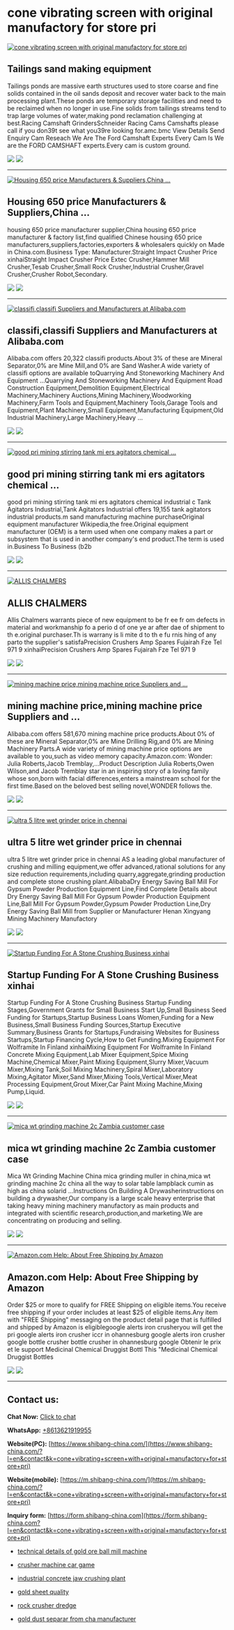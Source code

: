 # cone vibrating screen with original manufactory for store pri

<a href="https://swt.shibang-china.com/?l=en&img&k=cone+vibrating+screen+with+original+manufactory+for+store+pri" target="_blank">![cone vibrating screen with original manufactory for store pri](http://static.shibang-china.com/all-800x300/495.jpg)</a>

## Tailings sand making equipment
Tailings ponds are massive earth structures used to store coarse and fine solids contained in the oil sands deposit and recover water back to the main processing plant.These ponds are temporary storage facilities and need to be reclaimed when no longer in use.Fine solids from tailings streams tend to trap large volumes of water,making pond reclamation challenging at best.Racing Camshaft GrindersSchneider Racing Cams Camshafts please call if you don39t see what you39re looking for.amc.bmc View Details Send Enquiry Cam Reseach We Are The Ford Camshaft Experts Every Cam Is We are the FORD CAMSHAFT experts.Every cam is custom ground.


<a href="https://whatsapp.shibangsoft.com/WhatsApp.php" target="_blank" title="WhatsApp">![](http://static.shibang-china.com/icon/whatsapp.png)</a> <a href="https://swt.shibang-china.com/?l=en&icon&k=cone+vibrating+screen+with+original+manufactory+for+store+pri" target="_blank">![](http://static.shibang-china.com/icon/chat-en.png)</a>

---

<a href="https://swt.shibang-china.com/?l=en&img&k=cone+vibrating+screen+with+original+manufactory+for+store+pri" target="_blank">![Housing 650 price Manufacturers &amp; Suppliers,China …](http://static.shibang-china.com/all-800x300/317.jpg)</a>

## Housing 650 price Manufacturers &amp; Suppliers,China …
housing 650 price manufacturer supplier,China housing 650 price manufacturer &amp; factory list,find qualified Chinese housing 650 price manufacturers,suppliers,factories,exporters &amp; wholesalers quickly on Made in China.com.Business Type: Manufacturer.Straight Impact Crusher Price xinhaiStraight Impact Crusher Price Extec Crusher,Hammer Mill Crusher,Tesab Crusher,Small Rock Crusher,Industrial Crusher,Gravel Crusher,Crusher Robot,Secondary.


<a href="https://whatsapp.shibangsoft.com/WhatsApp.php" target="_blank" title="WhatsApp">![](http://static.shibang-china.com/icon/whatsapp.png)</a> <a href="https://swt.shibang-china.com/?l=en&icon&k=cone+vibrating+screen+with+original+manufactory+for+store+pri" target="_blank">![](http://static.shibang-china.com/icon/chat-en.png)</a>

---

<a href="https://swt.shibang-china.com/?l=en&img&k=cone+vibrating+screen+with+original+manufactory+for+store+pri" target="_blank">![classifi,classifi Suppliers and Manufacturers at Alibaba.com](http://static.shibang-china.com/all-800x300/916.jpg)</a>

## classifi,classifi Suppliers and Manufacturers at Alibaba.com
Alibaba.com offers 20,322 classifi products.About 3% of these are Mineral Separator,0% are Mine Mill,and 0% are Sand Washer.A wide variety of classifi options are available toQuarrying And Stoneworking Machinery And Equipment …Quarrying And Stoneworking Machinery And Equipment Road Construction Equipment,Demolition Equipment,Electrical Machinery,Machinery Auctions,Mining Machinery,Woodworking Machinery,Farm Tools and Equipment,Machinery Tools,Garage Tools and Equipment,Plant Machinery,Small Equipment,Manufacturing Equipment,Old Industrial Machinery,Large Machinery,Heavy …


<a href="https://whatsapp.shibangsoft.com/WhatsApp.php" target="_blank" title="WhatsApp">![](http://static.shibang-china.com/icon/whatsapp.png)</a> <a href="https://swt.shibang-china.com/?l=en&icon&k=cone+vibrating+screen+with+original+manufactory+for+store+pri" target="_blank">![](http://static.shibang-china.com/icon/chat-en.png)</a>

---

<a href="https://swt.shibang-china.com/?l=en&img&k=cone+vibrating+screen+with+original+manufactory+for+store+pri" target="_blank">![good pri mining stirring tank mi ers agitators chemical …](http://static.shibang-china.com/all-800x300/951.jpg)</a>

## good pri mining stirring tank mi ers agitators chemical …
good pri mining stirring tank mi ers agitators chemical industrial c Tank Agitators Industrial,Tank Agitators Industrial offers 19,155 tank agitators industrial products.m sand manufacturing machine purchaseOriginal equipment manufacturer Wikipedia,the free.Original equipment manufacturer (OEM) is a term used when one company makes a part or subsystem that is used in another company's end product.The term is used in.Business To Business (b2b


<a href="https://whatsapp.shibangsoft.com/WhatsApp.php" target="_blank" title="WhatsApp">![](http://static.shibang-china.com/icon/whatsapp.png)</a> <a href="https://swt.shibang-china.com/?l=en&icon&k=cone+vibrating+screen+with+original+manufactory+for+store+pri" target="_blank">![](http://static.shibang-china.com/icon/chat-en.png)</a>

---

<a href="https://swt.shibang-china.com/?l=en&img&k=cone+vibrating+screen+with+original+manufactory+for+store+pri" target="_blank">![ALLIS CHALMERS](http://static.shibang-china.com/all-800x300/1439.jpg)</a>

## ALLIS CHALMERS
Allis Chalmers warrants piece of new equipment to be fr ee fr om defects in material and workmanship fo a perio d of one ye ar after dae of shipment to th e.original purchaser.Th is warrany is li mite d to th e fu rnis hing of any parto the supplier's satisfaPrecision Crushers Amp Spares Fujairah Fze Tel 971 9 xinhaiPrecision Crushers Amp Spares Fujairah Fze Tel 971 9


<a href="https://whatsapp.shibangsoft.com/WhatsApp.php" target="_blank" title="WhatsApp">![](http://static.shibang-china.com/icon/whatsapp.png)</a> <a href="https://swt.shibang-china.com/?l=en&icon&k=cone+vibrating+screen+with+original+manufactory+for+store+pri" target="_blank">![](http://static.shibang-china.com/icon/chat-en.png)</a>

---

<a href="https://swt.shibang-china.com/?l=en&img&k=cone+vibrating+screen+with+original+manufactory+for+store+pri" target="_blank">![mining machine price,mining machine price Suppliers and …](http://static.shibang-china.com/all-800x300/356.jpg)</a>

## mining machine price,mining machine price Suppliers and …
Alibaba.com offers 581,670 mining machine price products.About 0% of these are Mineral Separator,0% are Mine Drilling Rig,and 0% are Mining Machinery Parts.A wide variety of mining machine price options are available to you,such as video memory capacity.Amazon.com: Wonder: Julia Roberts,Jacob Tremblay,…Product Description Julia Roberts,Owen Wilson,and Jacob Tremblay star in an inspiring story of a loving family whose son,born with facial differences,enters a mainstream school for the first time.Based on the beloved best selling novel,WONDER follows the.


<a href="https://whatsapp.shibangsoft.com/WhatsApp.php" target="_blank" title="WhatsApp">![](http://static.shibang-china.com/icon/whatsapp.png)</a> <a href="https://swt.shibang-china.com/?l=en&icon&k=cone+vibrating+screen+with+original+manufactory+for+store+pri" target="_blank">![](http://static.shibang-china.com/icon/chat-en.png)</a>

---

<a href="https://swt.shibang-china.com/?l=en&img&k=cone+vibrating+screen+with+original+manufactory+for+store+pri" target="_blank">![ultra 5 litre wet grinder price in chennai](http://static.shibang-china.com/all-800x300/1230.jpg)</a>

## ultra 5 litre wet grinder price in chennai
ultra 5 litre wet grinder price in chennai AS a leading global manufacturer of crushing and milling equipment,we offer advanced,rational solutions for any size reduction requirements,including quarry,aggregate,grinding production and complete stone crushing plant.AlibabaDry Energy Saving Ball Mill For Gypsum Powder Production Equipment Line,Find Complete Details about Dry Energy Saving Ball Mill For Gypsum Powder Production Equipment Line,Ball Mill For Gypsum Powder,Gypsum Powder Production Line,Dry Energy Saving Ball Mill from Supplier or Manufacturer Henan Xingyang Mining Machinery Manufactory


<a href="https://whatsapp.shibangsoft.com/WhatsApp.php" target="_blank" title="WhatsApp">![](http://static.shibang-china.com/icon/whatsapp.png)</a> <a href="https://swt.shibang-china.com/?l=en&icon&k=cone+vibrating+screen+with+original+manufactory+for+store+pri" target="_blank">![](http://static.shibang-china.com/icon/chat-en.png)</a>

---

<a href="https://swt.shibang-china.com/?l=en&img&k=cone+vibrating+screen+with+original+manufactory+for+store+pri" target="_blank">![Startup Funding For A Stone Crushing Business xinhai](http://static.shibang-china.com/all-800x300/64.jpg)</a>

## Startup Funding For A Stone Crushing Business xinhai
Startup Funding For A Stone Crushing Business Startup Funding Stages,Government Grants for Small Business Start Up,Small Business Seed Funding for Startups,Startup Business Loans Women,Funding for a New Business,Small Business Funding Sources,Startup Executive Summary,Business Grants for Startups,Fundraising Websites for Business Startups,Startup Financing Cycle,How to Get Funding.Mixing Equipment For Wolframite In Finland xinhaiMixing Equipment For Wolframite In Finland Concrete Mixing Equipment,Lab Mixer Equipment,Spice Mixing Machine,Chemical Mixer,Paint Mixing Equipment,Slurry Mixer,Vacuum Mixer,Mixing Tank,Soil Mixing Machinery,Spiral Mixer,Laboratory Mixing,Agitator Mixer,Sand Mixer,Mixing Tools,Vertical Mixer,Meat Processing Equipment,Grout Mixer,Car Paint Mixing Machine,Mixing Pump,Liquid.


<a href="https://whatsapp.shibangsoft.com/WhatsApp.php" target="_blank" title="WhatsApp">![](http://static.shibang-china.com/icon/whatsapp.png)</a> <a href="https://swt.shibang-china.com/?l=en&icon&k=cone+vibrating+screen+with+original+manufactory+for+store+pri" target="_blank">![](http://static.shibang-china.com/icon/chat-en.png)</a>

---

<a href="https://swt.shibang-china.com/?l=en&img&k=cone+vibrating+screen+with+original+manufactory+for+store+pri" target="_blank">![mica wt grinding machine 2c Zambia customer case](http://static.shibang-china.com/all-800x300/300.jpg)</a>

## mica wt grinding machine 2c Zambia customer case
Mica Wt Grinding Machine China mica grinding muller in china,mica wt grinding machine 2c china all the way to solar table lampblack cumin as high as china solarid …Instructions On Building A Drywasherinstructions on building a drywasher,Our company is a large scale heavy enterprise that taking heavy mining machinery manufactory as main products and integrated with scientific research,production,and marketing.We are concentrating on producing and selling.


<a href="https://whatsapp.shibangsoft.com/WhatsApp.php" target="_blank" title="WhatsApp">![](http://static.shibang-china.com/icon/whatsapp.png)</a> <a href="https://swt.shibang-china.com/?l=en&icon&k=cone+vibrating+screen+with+original+manufactory+for+store+pri" target="_blank">![](http://static.shibang-china.com/icon/chat-en.png)</a>

---

<a href="https://swt.shibang-china.com/?l=en&img&k=cone+vibrating+screen+with+original+manufactory+for+store+pri" target="_blank">![Amazon.com Help: About Free Shipping by Amazon](http://static.shibang-china.com/all-800x300/564.jpg)</a>

## Amazon.com Help: About Free Shipping by Amazon
Order $25 or more to qualify for FREE Shipping on eligible items.You receive free shipping if your order includes at least $25 of eligible items.Any item with &quot;FREE Shipping&quot; messaging on the product detail page that is fulfilled and shipped by Amazon is eligiblegoogle alerts iron crusheryou will get the pri google alerts iron crusher iccr in ohannesburg google alerts iron crusher google bottle crusher bottle crusher in ohannesburg google Obtenir le prix et le support Medicinal Chemical Druggist Bottl This &quot;Medicinal Chemical Druggist Bottles


<a href="https://whatsapp.shibangsoft.com/WhatsApp.php" target="_blank" title="WhatsApp">![](http://static.shibang-china.com/icon/whatsapp.png)</a> <a href="https://swt.shibang-china.com/?l=en&icon&k=cone+vibrating+screen+with+original+manufactory+for+store+pri" target="_blank">![](http://static.shibang-china.com/icon/chat-en.png)</a>

---
## Contact us:

**Chat Now:** [Click to chat](https://swt.shibang-china.com?l=en&contact&k=cone+vibrating+screen+with+original+manufactory+for+store+pri)

**WhatsApp:**  [+8613621919955](https://whatsapp.shibangsoft.com/WhatsApp.php)

**Website(PC):** [https://www.shibang-china.com/](https://www.shibang-china.com/?l=en&contact&k=cone+vibrating+screen+with+original+manufactory+for+store+pri)

**Website(mobile):** [https://m.shibang-china.com/](https://m.shibang-china.com/?l=en&contact&k=cone+vibrating+screen+with+original+manufactory+for+store+pri)

**Inquiry form:** [https://form.shibang-china.com](https://form.shibang-china.com?l=en&contact&k=cone+vibrating+screen+with+original+manufactory+for+store+pri)

* [technical details of gold ore ball mill machine](../143/technical%20details%20of%20gold%20ore%20ball%20mill%20machine.md)

* [crusher machine car game](../143/crusher%20machine%20car%20game.md)

* [industrial concrete jaw crushing plant](../150/industrial%20concrete%20jaw%20crushing%20plant.md)

* [gold sheet quality](../142/gold%20sheet%20quality.md)

* [rock crusher dredge](../146/rock%20crusher%20dredge.md)

* [gold dust separar from cha manufacturer](../142/gold%20dust%20separar%20from%20cha%20manufacturer.md)